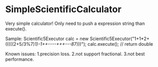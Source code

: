 # SimpleScientificCalculator

Very simple calculator!
Only need to push a expression string than execute().

Sample:
Scientific5Executor calc = new Scientific5Executor("1+1*2+(((((2+5/3%7)*1)-1++----+++---8*7)))");
calc.execute(); // return double

Known issues:
1.precision loss.
2.not support fractional.
3.not best performance.
